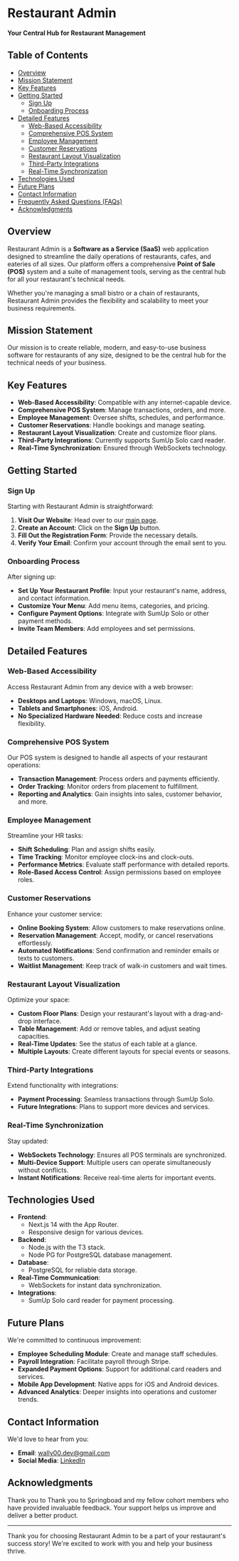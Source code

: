 # Restaurant Admin

**Your Central Hub for Restaurant Management**

## Table of Contents

- [Overview](#overview)
- [Mission Statement](#mission-statement)
- [Key Features](#key-features)
- [Getting Started](#getting-started)
  - [Sign Up](#sign-up)
  - [Onboarding Process](#onboarding-process)
- [Detailed Features](#detailed-features)
  - [Web-Based Accessibility](#web-based-accessibility)
  - [Comprehensive POS System](#comprehensive-pos-system)
  - [Employee Management](#employee-management)
  - [Customer Reservations](#customer-reservations)
  - [Restaurant Layout Visualization](#restaurant-layout-visualization)
  - [Third-Party Integrations](#third-party-integrations)
  - [Real-Time Synchronization](#real-time-synchronization)
- [Technologies Used](#technologies-used)
- [Future Plans](#future-plans)
- [Contact Information](#contact-information)
- [Frequently Asked Questions (FAQs)](#frequently-asked-questions-faqs)
- [Acknowledgments](#acknowledgments)

## Overview

Restaurant Admin is a **Software as a Service (SaaS)** web application designed to streamline the daily operations of restaurants, cafes, and eateries of all sizes. Our platform offers a comprehensive **Point of Sale (POS)** system and a suite of management tools, serving as the central hub for all your restaurant's technical needs.

Whether you're managing a small bistro or a chain of restaurants, Restaurant Admin provides the flexibility and scalability to meet your business requirements.

## Mission Statement

Our mission is to create reliable, modern, and easy-to-use business software for restaurants of any size, designed to be the central hub for the technical needs of your business.

## Key Features

- **Web-Based Accessibility**: Compatible with any internet-capable device.
- **Comprehensive POS System**: Manage transactions, orders, and more.
- **Employee Management**: Oversee shifts, schedules, and performance.
- **Customer Reservations**: Handle bookings and manage seating.
- **Restaurant Layout Visualization**: Create and customize floor plans.
- **Third-Party Integrations**: Currently supports SumUp Solo card reader.
- **Real-Time Synchronization**: Ensured through WebSockets technology.

## Getting Started

### Sign Up

Starting with Restaurant Admin is straightforward:

1. **Visit Our Website**: Head over to our [main page](#).
2. **Create an Account**: Click on the **Sign Up** button.
3. **Fill Out the Registration Form**: Provide the necessary details.
4. **Verify Your Email**: Confirm your account through the email sent to you.

### Onboarding Process

After signing up:

- **Set Up Your Restaurant Profile**: Input your restaurant's name, address, and contact information.
- **Customize Your Menu**: Add menu items, categories, and pricing.
- **Configure Payment Options**: Integrate with SumUp Solo or other payment methods.
- **Invite Team Members**: Add employees and set permissions.

## Detailed Features

### Web-Based Accessibility

Access Restaurant Admin from any device with a web browser:

- **Desktops and Laptops**: Windows, macOS, Linux.
- **Tablets and Smartphones**: iOS, Android.
- **No Specialized Hardware Needed**: Reduce costs and increase flexibility.

### Comprehensive POS System

Our POS system is designed to handle all aspects of your restaurant operations:

- **Transaction Management**: Process orders and payments efficiently.
- **Order Tracking**: Monitor orders from placement to fulfillment.
- **Reporting and Analytics**: Gain insights into sales, customer behavior, and more.

### Employee Management

Streamline your HR tasks:

- **Shift Scheduling**: Plan and assign shifts easily.
- **Time Tracking**: Monitor employee clock-ins and clock-outs.
- **Performance Metrics**: Evaluate staff performance with detailed reports.
- **Role-Based Access Control**: Assign permissions based on employee roles.

### Customer Reservations

Enhance your customer service:

- **Online Booking System**: Allow customers to make reservations online.
- **Reservation Management**: Accept, modify, or cancel reservations effortlessly.
- **Automated Notifications**: Send confirmation and reminder emails or texts to customers.
- **Waitlist Management**: Keep track of walk-in customers and wait times.

### Restaurant Layout Visualization

Optimize your space:

- **Custom Floor Plans**: Design your restaurant's layout with a drag-and-drop interface.
- **Table Management**: Add or remove tables, and adjust seating capacities.
- **Real-Time Updates**: See the status of each table at a glance.
- **Multiple Layouts**: Create different layouts for special events or seasons.

### Third-Party Integrations

Extend functionality with integrations:

- **Payment Processing**: Seamless transactions through SumUp Solo.
- **Future Integrations**: Plans to support more devices and services.

### Real-Time Synchronization

Stay updated:

- **WebSockets Technology**: Ensures all POS terminals are synchronized.
- **Multi-Device Support**: Multiple users can operate simultaneously without conflicts.
- **Instant Notifications**: Receive real-time alerts for important events.

## Technologies Used

- **Frontend**:
  - Next.js 14 with the App Router.
  - Responsive design for various devices.
- **Backend**:
  - Node.js with the T3 stack.
  - Node PG for PostgreSQL database management.
- **Database**:
  - PostgreSQL for reliable data storage.
- **Real-Time Communication**:
  - WebSockets for instant data synchronization.
- **Integrations**:
  - SumUp Solo card reader for payment processing.

## Future Plans

We're committed to continuous improvement:

- **Employee Scheduling Module**: Create and manage staff schedules.
- **Payroll Integration**: Facilitate payroll through Stripe.
- **Expanded Payment Options**: Support for additional card readers and services.
- **Mobile App Development**: Native apps for iOS and Android devices.
- **Advanced Analytics**: Deeper insights into operations and customer trends.

## Contact Information

We'd love to hear from you:

- **Email**: [wally00.dev@gmail.com](mailto:wally00.dev@gmail.com)
- **Social Media**: [LinkedIn](https://www.linkedin.com/in/wally-ahmed/)


## Acknowledgments

Thank you to Thank you to Springboad and my fellow cohort members who have provided invaluable feedback. Your support helps us improve and deliver a better product.

---

Thank you for choosing Restaurant Admin to be a part of your restaurant's success story! We're excited to work with you and help your business thrive.
